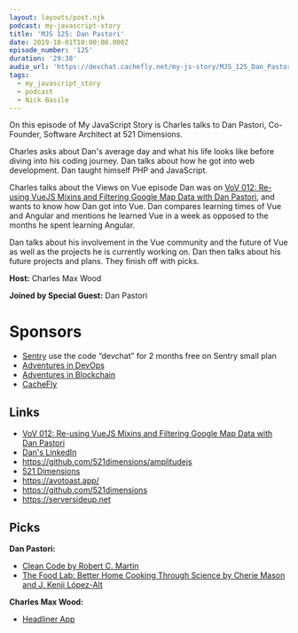```yaml
---
layout: layouts/post.njk
podcast: my-javascript-story
title: 'MJS 125: Dan Pastori'
date: 2019-10-01T10:00:00.000Z
episode_number: '125'
duration: '29:38'
audio_url: 'https://devchat.cachefly.net/my-js-story/MJS_125_Dan_Pastori.mp3'
tags:
  - my_javascript_story
  - podcast
  - Nick Basile
---
```

On this episode of My JavaScript Story is Charles talks to Dan Pastori, Co-Founder, Software Architect at 521 Dimensions. 

Charles asks about Dan's average day and what his life looks like before diving into his coding journey. Dan talks about how he got into web development. Dan taught himself PHP and JavaScript. 

Charles talks about the Views on Vue episode Dan was on [VoV 012: Re-using VueJS Mixins and Filtering Google Map Data with Dan Pastori](<VoV 012: Re-using VueJS Mixins and Filtering Google Map Data with Dan Pastori>), and wants to know how Dan got into Vue. Dan compares learning times of Vue and Angular and mentions he learned Vue in a week as opposed to the months he spent learning Angular.

Dan talks about his involvement in the Vue community and the future of Vue as well as the projects he is currently working on. Dan then talks about his future projects and plans. They finish off with picks. 

**Host:** Charles Max Wood

**Joined by Special Guest:** Dan Pastori

# Sponsors

* [Sentry](https://sentry.io/) use the code “devchat” for 2 months free on Sentry small plan
* [Adventures in DevOps](https://devchat.tv/adventures-in-devops/)
* [Adventures in Blockchain](https://devchat.tv/adventures-in-blockchain/)
* [CacheFly](https://www.cachefly.com/)

## Links

* [VoV 012: Re-using VueJS Mixins and Filtering Google Map Data with Dan Pastori](<VoV 012: Re-using VueJS Mixins and Filtering Google Map Data with Dan Pastori>)
* [Dan's LinkedIn](https://www.linkedin.com/in/danpastori/)
* <https://github.com/521dimensions/amplitudejs>
* [521 Dimensions](https://521dimensions.com)
* <https://avotoast.app/>
* <https://github.com/521dimensions>
* <https://serversideup.net>

## Picks

**Dan Pastori:**

* [Clean Code by Robert C. Martin ](https://www.amazon.com/Clean-Code-Handbook-Software-Craftsmanship/dp/0132350882)
* [The Food Lab: Better Home Cooking Through Science by Cherie Mason and J. Kenji López-Alt](https://www.amazon.com/Food-Lab-Cooking-Through-Science/dp/0393081087)

 **Charles Max Wood:**

* [Headliner App](https://make.headliner.app)
